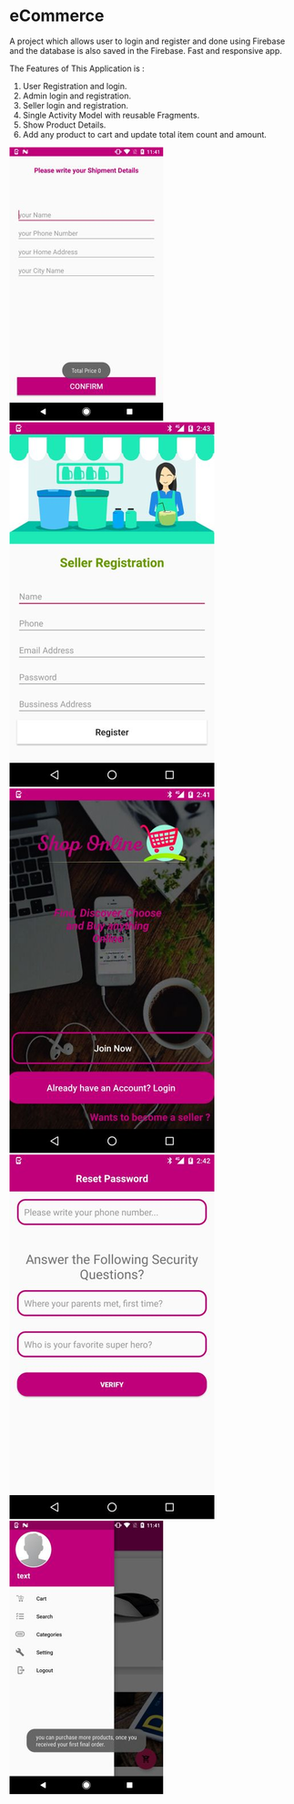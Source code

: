 # eCommerce
A project which allows user to login and register and done using Firebase and the database is also saved in the Firebase. Fast and responsive app.

The Features of This Application is :

1. User Registration and login.
2. Admin login and registration.
3. Seller login and registration.
4. Single Activity Model with reusable Fragments.
5. Show Product Details.
6. Add any product to cart and update total item count and amount.


![](screenshots/1.jpg) ![](screenshots/3.jpg) ![](screenshots/2.jpg)
![](screenshots/4.jpg) ![](screenshots/5.jpg)
